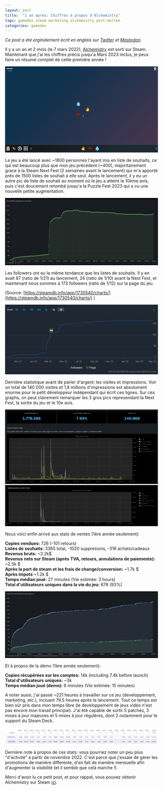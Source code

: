 ```yaml
---
layout: post
title:  "1 an après: Chiffres à propos d'Alchemistry"
tags: gamedev steam marketing alchemistry post-mortem
categories: gamedev
---
```


*Ce post a été orginalement écrit en anglais sur [Twitter](https://twitter.com/DysnomiaStudio/status/1655492420803371010) et [Mastodon](https://mastodon.gamedev.place/@Elanis/110332183413305320).*

Il y a un an et 2 mois (le 7 mars 2022), [Alchemistry](https://store.steampowered.com/app/1730540/Alchemistry/) est sorti sur Steam. Maintenant que j'ai les chiffres précis jusqu'a Mars 2023 inclus, je peux faire un résumé complet de cette première année !


![](/assets/img/2023-05-20_gameplay.gif)

Le jeu a été lancé avec ~1800 personnes l'ayant mis en liste de souhaits, ce qui est beaucoup plus que mon jeu précédent (~400), majoritairement grace à la Steam Next Fest (2 semaines avant le lancement) qui m'a apporté près de 1500 listes de souhait à elle seul. Après le lancement, il y eu un autre pic de liste de souhait au moment où le jeu a atteint le 10ème avis, puis c'est doucement retombé jusqu'a la Puzzle Fest 2023 qui a vu une nouvelle petite augmentation. 

![](/assets/img/2023-05-20_wishlists.png)

Les followers ont eu la même tendance que les listes de souhaits. Il y en avait 87 (ratio de 1/21) au lancement, 24 (ratio de 1/10) avant la Next Fest, et maintenant nous sommes à 173 followers (ratio de 1/12) sur la page du jeu.

(Source: [https://steamdb.info/app/1730540/charts/](https://steamdb.info/app/1730540/charts/) )

![](/assets/img/2023-05-20_followers.png)

Dernière statistique avant de parler d'argent: les visites et impressions. Voir un total de 140 000 visites et 1,8 millions d'impressions est absolument enorme pour le petit développeur indépendant qui écrit ces lignes. Sur ces graphs, on peut clairement remarquer les 3 gros pics represendant la Next Fest, la sortie du jeu et le 10e avis.

![](/assets/img/2023-05-20_visits.png)
![](/assets/img/2023-05-20_impressions.png)

Nous voici enfin arrivé aux stats de ventes (1ère année seulement):  

**Copies vendues:** 726 (-101 retours)  
**Listes de souhaits:** 3365 total, -1020 suppresions, -316 achats/cadeaux  
**Revenus bruts:** ~3.2k$  
**Revenus nets sur Steam (après TVA, retours, annulations de paiements):** ~2.5k $  
**Après la part de steam et les frais de change/conversion:** ~1.7k $  
**Après impots** ~1.2k $  
**Temps médian joué:** 27 minutes (Vie estimée: 3 hours)  
**Total d'utilisateurs uniques dans la vie du jeu:** 678 (93%)  

![](/assets/img/2023-05-20_sold.png)

Et à propos de la démo (1ère année seulement):  

**Copies récupérées sur les comptes:** 14k (including 7.4k before launch)  
**Total d'utilisateurs uniques:** ~3k  
**Temps médian joué (demo):** 6 minutes (Vie estimée: 15 minutes)  

A noter aussi, j'ai passé ~221 heures à travailler sur ce jeu (developpement, marketing, etc.), incluant 79.5 heures après le lancement. Tout ce temps est bien sûr pris dans mon temps libre (le developpement de jeux vidéo n'est pas encore mon travail principal). J'ai été capable de sortir 5 patches, 3 mises à jour majeures et 5 mises à jour régulères, dont 2 notamment pour le support du Steam Deck.


![](/assets/img/2023-05-20_time_spent.png)

Dernière note à propos de ces stats: vous pourriez noter un peu plus "d'activité" à partir de novembre 2022. C'est parce que j'essaie de gérer les promotions de manière differente, d'en fait de manière mensuelle afin d'augmenter la visibilité (et il semble que celà marche !).

Merci d'avoir lu ce petit post, et pour rappel, vous pouvez obtenir Alchemistry sur Steam [ici](https://store.steampowered.com/app/1730540/Alchemistry/).
